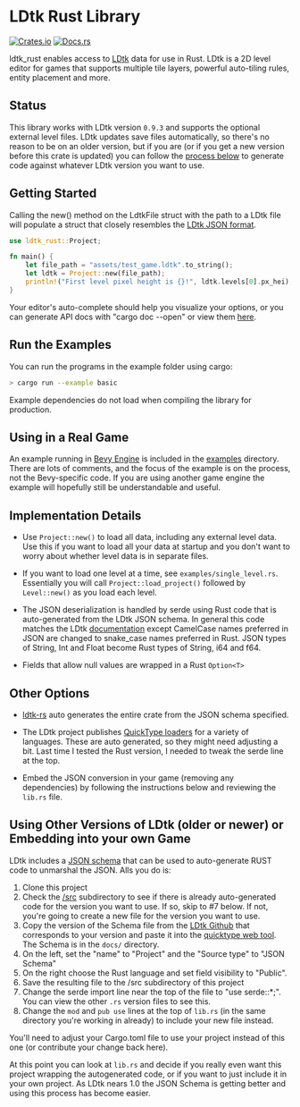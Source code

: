 
# LDtk Rust Library

[![Crates.io](https://img.shields.io/crates/v/ldtk_rust.svg)](https://crates.io/crates/ldtk_rust)
[![Docs.rs](https://docs.rs/ldtk_rust/badge.svg)](https://docs.rs/ldtk_rust)

ldtk_rust enables access to [LDtk](https://ldtk.io) data for use in Rust.
LDtk is a 2D level editor for games that supports multiple tile layers, powerful
auto-tiling rules, entity placement and more.

## Status

This library works with LDtk version `0.9.3` and supports the optional external
level files. LDtk updates save files automatically, so there's no reason to be
on an older version, but if you are (or if you get a new version before this
crate is updated) you can follow the [process below](#using-other-versions-of-ldtk-older-or-newer) to
generate code against whatever LDtk version you want to use.

## Getting Started

Calling the new() method on the LdtkFile struct with the path to a LDtk file will
populate a struct that closely resembles the [LDtk JSON format](https://ldtk.io/json/).

```rust
use ldtk_rust::Project;

fn main() {
    let file_path = "assets/test_game.ldtk".to_string();
    let ldtk = Project::new(file_path);
    println!("First level pixel height is {}!", ldtk.levels[0].px_hei);
}
```

Your editor's auto-complete should help you visualize your options, or you can generate
API docs with "cargo doc --open" or view them [here](https://docs.rs/ldtk_rust/).

## Run the Examples

You can run the programs in the example folder using cargo:

```bash
> cargo run --example basic
```

Example dependencies do not load when compiling the library for production.

## Using in a Real Game

An example running in [Bevy Engine](https://bevyengine.org/) is included in the
[examples](examples/) directory. There are lots of comments, and the focus of 
the example is on the process, not the Bevy-specific code. If you
are using another game engine the example will hopefully still be understandable 
and useful.

## Implementation Details

* Use `Project::new()` to load all data, including any external level data. Use
this if you want to load all your data at startup and you don't want to worry about
whether level data is in separate files.

* If you want to load one level at a time, see `examples/single_level.rs`. Essentially
you will call `Project::load_project()` followed by `Level::new()` as you load each
level.

* The JSON deserialization is handled by serde using Rust code that is auto-generated
from the LDtk JSON schema. In general this code matches the LDtk
[documentation](https://ldtk.io/json/) except CamelCase names preferred in JSON
are changed to snake_case names preferred in Rust. JSON types of String, Int and Float
become Rust types of String, i64 and f64.

* Fields that allow null values are wrapped in a Rust `Option<T>`

## Other Options

* [ldtk-rs](https://github.com/katharostech/LDtk-rs) auto generates the entire 
crate from the JSON schema specified.

* The LDtk project publishes [QuickType loaders](https://ldtk.io/api/) for a 
variety of languages. These are auto generated, so they might need adjusting a bit.
Last time I tested the Rust version, I needed to tweak the serde line at the top.

* Embed the JSON conversion in your game (removing any dependencies) by following
the instructions below and reviewing the `lib.rs` file.

## Using Other Versions of LDtk (older or newer) or Embedding into your own Game

LDtk includes a [JSON schema](https://github.com/deepnight/ldtk/blob/master/docs/JSON_SCHEMA.json)
that can be used to auto-generate RUST code to unmarshal the JSON. Alls you do is:

1. Clone this project
2. Check the [/src](https://github.com/estivate/ldtk_rust/tree/master/src)
subdirectory to see if there is already auto-generated code for the version you
want to use. If so, skip to #7 below. If not, you're going to create a new file
for the version you want to use.
3. Copy the version of the Schema file from the [LDtk Github](https://github.com/deepnight/ldtk)
that corresponds to your version and paste it into the [quicktype web tool](https://quicktype.io/).
The Schema is in the `docs/` directory.
3. On the left, set the "name" to "Project" and the "Source type" to "JSON Schema"
4. On the right choose the Rust language and set field visibility to "Public".
5. Save the resulting file to the /src subdirectory of this project 
6. Change the serde import line near the top of the file to "use serde::*;". You 
can view the other `.rs` version files to see this.
7. Change the `mod` and `pub use` lines at the top of `lib.rs` (in the same
directory you're working in already) to include your new file instead.

You'll need to adjust your Cargo.toml file to use your project instead of this
one (or contribute your change back here).

At this point you can look at `lib.rs` and decide if you really even want this
project wrapping the autogenerated code, or if you want to just include it
in your own project. As LDtk nears 1.0 the JSON Schema is getting better and
using this process has become easier.